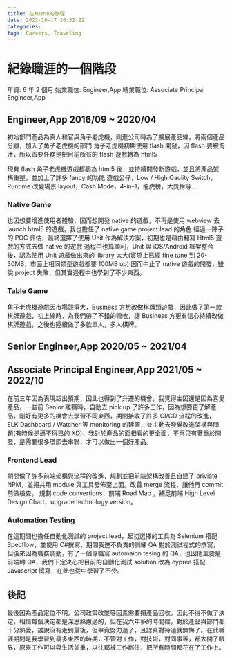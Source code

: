 ```yaml
---
title: 在Xuenn的旅程
date: 2022-10-17 16:32:22
categories:
tags: Careers, Traveling
---
```


# 紀錄職涯的一個階段

年資: 6 年 2 個月
始業職位: Engineer,App
結業職位: Associate Principal Engineer,App

## Engineer,App 2016/09 ~ 2020/04

初始部門產品為真人和官與角子老虎機，剛進公司時為了擴展產品線，將兩個產品分離，加入了角子老虎機的部門
角子老虎機初期使用 flash 開發，因 flash 要被淘汰，所以首要任務是把目前所有的 flash 遊戲轉為 html5

現有 flash 角子老虎機遊戲都翻為 html5 後，並持續開發新遊戲，並且將產品架構重整，並加上了許多 fancy 的功能
遊戲公仔，Low / High Qaulity Switch，Runtime 改變場景 layout，Cash Mode，4-in-1，龍虎榜，大獎榜等...

### Native Game

也因想要增進使用者體驗，因而想開發 native 的遊戲，不再是使用 webview 去 launch html5 的遊戲，我也擔任了 native game project lead 的角色
經過一陣子的 POC 評估，最終選擇了使用 Unit 作為解決方案，初期也是藉由翻寫 Html5 遊戲的方式去做 native 的遊戲
過程中也算順利，Unit 與 iOS/Android 框架整合後，認為使用 Unit 遊戲做出來的 library 太大(實際上已經 fine tune 到 20-30MB，市面上相同類型遊戲都要 100MB up)
因而中止了 native 遊戲的開發，雖說 project 失敗，但其實過程中也學到了不少東西。

### Table Game

角子老虎機遊戲因市場競爭大，Business 方想改做棋牌類遊戲，因此做了第一款棋牌遊戲，初上線時，為我們帶了不錯的營收，讓 Business 方更有信心持續改做棋牌遊戲，之後也陸續做了多款單人，多人棋牌。

## Senior Engineer,App 2020/05 ~ 2021/04

## Associate Principal Engineer,App 2021/05 ~ 2022/10

在前三年因為表現超出預期，因此也得到了升遷的機會，我覺得主因還是因為喜愛產品，一些前 Senior 離職時，自動去 pick up 了許多工作，因為想要更了解產品，剛好有更多的機會去學習不同東西，期間接收了許多 CI/CD 流程的改進，ELK Dashboard / Watcher 等 monitoring 的建置，並主動去發覺改進架構與問題(有時候是逼不得已的 XD)，我對於產品的面相看的更全面，不再只有著重於開發，是需要很多環節去串聯，才可以做出一個好產品。

### Frontend Lead

期間做了許多前端架構與流程的改進，規劃並把前端架構改善且自建了 priviate NPM，並把共用 module 與工具發佈至上面。改善 merge 流程，讓他再 commit 前做檢查。
規劃 code convertions，前端 Road Map ，補足前端 High Level Design Chart，upgrade technology version。

### Automation Testing

在這期間也擔任自動化測試的 project lead，起初選擇的工具為 Selenium 搭配 Specflow，並使用 C#撰寫，期間我還不負責的訓練 QA 對於測試程式的撰寫，但後來因為職務調動，有了一個專職寫 automaion tesing 的 QA，也因他主要是前端轉 QA，我們下定決心把目前的自動化測試 solution 改為 cypree 搭配 Javascript 撰寫，在此也從中學習了不少。

## 後記

最後因為產品定位不明，公司政策改變等因素需要把產品回收，因此不得不做了決定，相信每個決定都是深思熟慮過的，但在我六年多的時間裡，對於產品與部門都十分熱愛，雖說沒有走到最後，但畢竟努力過了，且認真對待過就無悔了。在此職涯期間是我學習到最多東西的時期，不管對工作，對技術，對同事等，都大開了眼界，原來工作可以與生活並重，以往都被工作綁住，把所有時間都花在了工作上。
